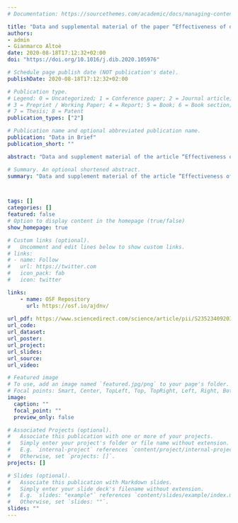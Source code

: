 ```yaml
---
# Documentation: https://sourcethemes.com/academic/docs/managing-content/

title: "Data and supplemental material of the paper “Effectiveness of digital-based interventions for children with mathematical learning difficulties: A meta-analysis”"
authors:
- admin
- Gianmarco Altoè
date: 2020-08-18T17:12:32+02:00
doi: "https://doi.org/10.1016/j.dib.2020.105976"

# Schedule page publish date (NOT publication's date).
publishDate: 2020-08-18T17:12:32+02:00

# Publication type.
# Legend: 0 = Uncategorized; 1 = Conference paper; 2 = Journal article;
# 3 = Preprint / Working Paper; 4 = Report; 5 = Book; 6 = Book section;
# 7 = Thesis; 8 = Patent
publication_types: ["2"]

# Publication name and optional abbreviated publication name.
publication: "Data in Brief"
publication_short: ""

abstract: "Data and supplement material of the article “Effectiveness of digital-based interventions for children with mathemat- ical learning difficulties: A meta-analysis” (Benavides-Varela et al.) [1] are presented. Data were collected from studies in- cluded in the meta-analysis to evaluate the effects of digital- based interventions for children with mathematical learning difficulties compared to control conditions in group-designed randomized controlled trials. Literature search, inclusion cri- teria and coding procedure are described. PRISMA flow-chart is reported to summarize the literature search and coding of all the relevant characteristics of the primary studies is made available. This allows other researchers to easily access to the information needed to evaluate the studies and to use these data in future meta-analyses. However, researchers are highly recommended to refer to the original papers in order to check studies suitability to their own criteria. Moreover, in the supplemental material all the information needed to re- produce the meta-analysis results is reported together with the R code syntax. Data and supplemental material are avail- able online (https://osf.io/ajdnv/)."

# Summary. An optional shortened abstract.
summary: "Data and supplement material of the article “Effectiveness of digital-based interventions for children with mathemat- ical learning difficulties: A meta-analysis” (Benavides-Varela et al.)"



tags: []
categories: []
featured: false
# Option to display content in the homepage (true/false)
show_homepage: true

# Custom links (optional).
#   Uncomment and edit lines below to show custom links.
# links:
# - name: Follow
#   url: https://twitter.com
#   icon_pack: fab
#   icon: twitter

links:
    - name: OSF Repository
      url: https://osf.io/ajdnv/
      
url_pdf: https://www.sciencedirect.com/science/article/pii/S2352340920308702/pdfft?md5=1fb50f2e23aff809db61185b51bb9701&pid=1-s2.0-S2352340920308702-main.pdf
url_code:
url_dataset:
url_poster:
url_project:
url_slides:
url_source:
url_video:

# Featured image
# To use, add an image named `featured.jpg/png` to your page's folder. 
# Focal points: Smart, Center, TopLeft, Top, TopRight, Left, Right, BottomLeft, Bottom, BottomRight.
image:
  caption: ""
  focal_point: ""
  preview_only: false

# Associated Projects (optional).
#   Associate this publication with one or more of your projects.
#   Simply enter your project's folder or file name without extension.
#   E.g. `internal-project` references `content/project/internal-project/index.md`.
#   Otherwise, set `projects: []`.
projects: []

# Slides (optional).
#   Associate this publication with Markdown slides.
#   Simply enter your slide deck's filename without extension.
#   E.g. `slides: "example"` references `content/slides/example/index.md`.
#   Otherwise, set `slides: ""`.
slides: ""
---
```

